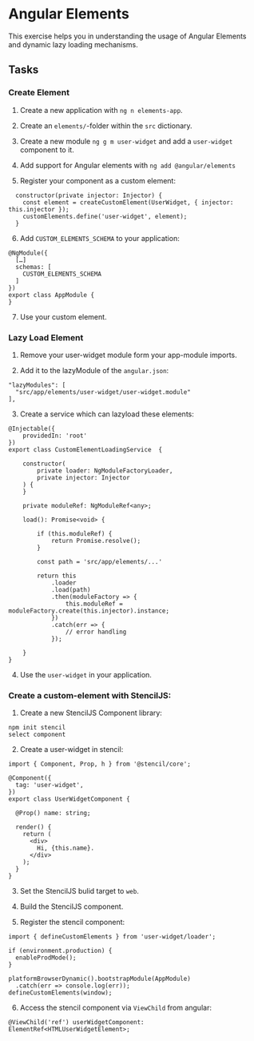# Angular Elements

This exercise helps you in understanding the usage of Angular Elements and dynamic lazy loading mechanisms.

## Tasks

### Create Element

1. Create a new application with `ng n elements-app`.

2. Create an `elements/`-folder within the `src` dictionary. 

3. Create a new module `ng g m user-widget` and add a `user-widget` component to it.

4. Add support for Angular elements with `ng add @angular/elements`

5. Register your component as a custom element: 

```
  constructor(private injector: Injector) {
    const element = createCustomElement(UserWidget, { injector: this.injector });
    customElements.define('user-widget', element);
  }
```

6. Add `CUSTOM_ELEMENTS_SCHEMA` to your application: 

```
@NgModule({
  […]
  schemas: [
    CUSTOM_ELEMENTS_SCHEMA
  ]
})
export class AppModule {
}
```

7. Use your custom element. 

### Lazy Load Element

1. Remove your user-widget module form your app-module imports. 

2. Add it to the lazyModule of the `angular.json`:

```
"lazyModules": [
  "src/app/elements/user-widget/user-widget.module"
],
```

3. Create a service which can lazyload these elements:

```
@Injectable({
    providedIn: 'root'
})
export class CustomElementLoadingService  {

    constructor(
        private loader: NgModuleFactoryLoader,
        private injector: Injector
    ) {
    }

    private moduleRef: NgModuleRef<any>;

    load(): Promise<void> {
        
        if (this.moduleRef) {
            return Promise.resolve();
        }

        const path = 'src/app/elements/...'
        
        return this
            .loader
            .load(path)
            .then(moduleFactory => {
                this.moduleRef = moduleFactory.create(this.injector).instance;
            })
            .catch(err => {
                // error handling
            });
        
    }
}
```

4. Use the `user-widget` in your application. 

### Create a custom-element with StencilJS: 

1. Create a new StencilJS Component library: 

```
npm init stencil
select component
```

2. Create a user-widget in stencil: 

```
import { Component, Prop, h } from '@stencil/core';

@Component({
  tag: 'user-widget',
})
export class UserWidgetComponent {

  @Prop() name: string;

  render() {
    return (
      <div>
        Hi, {this.name}.
      </div>
    );
  }
}
```

3. Set the StencilJS bulid target to `web`. 

4. Build the StencilJS component. 

5. Register the stencil component: 

```
import { defineCustomElements } from 'user-widget/loader';

if (environment.production) {
  enableProdMode();
}

platformBrowserDynamic().bootstrapModule(AppModule)
  .catch(err => console.log(err));
defineCustomElements(window);
```

6. Access the stencil component via `ViewChild` from angular: 

```
@ViewChild('ref') userWidgetComponent: ElementRef<HTMLUserWidgetElement>;
```
